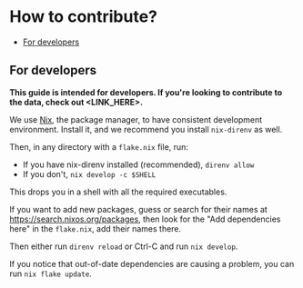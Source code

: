 # How to contribute?

* [For developers](#for-developers)


## For developers
**This guide is intended for developers. If you're looking to contribute to the data, check out <LINK_HERE>.**

We use [Nix](https://nixos.org/download/#download-nix), the package manager, to have consistent development environment. Install it, and we recommend you install `nix-direnv` as well.

Then, in any directory with a `flake.nix` file, run:

- If you have nix-direnv installed (recommended), `direnv allow`
- If you don't, `nix develop -c $SHELL`

This drops you in a shell with all the required executables.

If you want to add new packages, guess or search for their names at <https://search.nixos.org/packages>, then look for the "Add dependencies here" in the `flake.nix`, add their names there.

Then either run `direnv reload` or Ctrl-C and run `nix develop`.

If you notice that out-of-date dependencies are causing a problem, you can run `nix flake update`.
